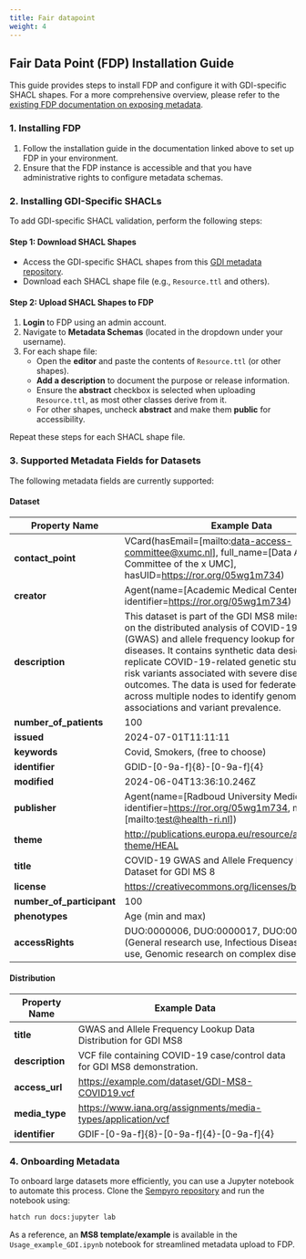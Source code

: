 ```yaml
---
title: Fair datapoint
weight: 4
---
```


<!--
SPDX-FileCopyrightText: 2024 Health-ri.

SPDX-License-Identifier: CC-BY-4.0
-->


## Fair Data Point (FDP) Installation Guide

This guide provides steps to install FDP and configure it with GDI-specific SHACL shapes. For a more comprehensive overview, please refer to the [existing FDP documentation on exposing metadata](https://health-ri.atlassian.net/wiki/spaces/FSD/pages/279183386/Exposing+metadata).

### 1. Installing FDP

1. Follow the installation guide in the documentation linked above to set up FDP in your environment.
2. Ensure that the FDP instance is accessible and that you have administrative rights to configure metadata schemas.

### 2. Installing GDI-Specific SHACLs

To add GDI-specific SHACL validation, perform the following steps:

#### Step 1: Download SHACL Shapes
   - Access the GDI-specific SHACL shapes from this [GDI metadata repository](https://github.com/GenomicDataInfrastructure/gdi-metadata/tree/main/Formulasation(shacl)/core/PiecesShape).
   - Download each SHACL shape file (e.g., `Resource.ttl` and others).

#### Step 2: Upload SHACL Shapes to FDP

1. **Login** to FDP using an admin account.
2. Navigate to **Metadata Schemas** (located in the dropdown under your username).
3. For each shape file:
   - Open the **editor** and paste the contents of `Resource.ttl` (or other shapes).
   - **Add a description** to document the purpose or release information.
   - Ensure the **abstract** checkbox is selected when uploading `Resource.ttl`, as most other classes derive from it.
   - For other shapes, uncheck **abstract** and make them **public** for accessibility.

Repeat these steps for each SHACL shape file.

### 3. Supported Metadata Fields for Datasets

The following metadata fields are currently supported:

#### Dataset

| Property Name       | Example Data                                                                                                                                                   |
|---------------------|-----------------------------------------------------------------------------------------------------------------------------------------------------------------|
| **contact_point**   | VCard(hasEmail=[mailto:data-access-committee@xumc.nl], full_name=[Data Access Committee of the x UMC], hasUID=https://ror.org/05wg1m734)                       |
| **creator**         | Agent(name=[Academic Medical Center], identifier=https://ror.org/05wg1m734)                                                                                    |
| **description**     | This dataset is part of the GDI MS8 milestone, focused on the distributed analysis of COVID-19 cases (GWAS) and allele frequency lookup for infectious diseases. It contains synthetic data designed to replicate COVID-19-related genetic studies, including risk variants associated with severe disease outcomes. The data is used for federated analysis across multiple nodes to identify genomic associations and variant prevalence. |
| **number_of_patients** | 100                                                                                                                                                        |
| **issued**          | 2024-07-01T11:11:11                                                                                                                                            |
| **keywords**        | Covid, Smokers, (free to choose)                                                                                                                               |
| **identifier**      | GDID-[0-9a-f]{8}-[0-9a-f]{4}                                                                                                                                   |
| **modified**        | 2024-06-04T13:36:10.246Z                                                                                                                                       |
| **publisher**       | Agent(name=[Radboud University Medical Center], identifier=https://ror.org/05wg1m734, mbox=[mailto:test@health-ri.nl])                                         |
| **theme**           | http://publications.europa.eu/resource/authority/data-theme/HEAL                                                                                               |
| **title**           | COVID-19 GWAS and Allele Frequency Lookup Dataset for GDI MS 8                                                                                                 |
| **license**         | https://creativecommons.org/licenses/by-sa/4.0/                                                                                                                |
| **number_of_participant** | 100                                                                                                                                                    |
| **phenotypes**      | Age (min and max)                                                                                                                                              |
| **accessRights**    | DUO:0000006, DUO:0000017, DUO:0000018 (General research use, Infectious Disease research use, Genomic research on complex diseases)                          |


#### Distribution

| Property Name      | Example Data                                                                                              |
|--------------------|----------------------------------------------------------------------------------------------------------|
| **title**          | GWAS and Allele Frequency Lookup Data Distribution for GDI MS8                                           |
| **description**    | VCF file containing COVID-19 case/control data for GDI MS8 demonstration.                                |
| **access_url**     | https://example.com/dataset/GDI-MS8-COVID19.vcf                                                          |
| **media_type**     | https://www.iana.org/assignments/media-types/application/vcf                                             |
| **identifier**     | GDIF-[0-9a-f]{8}-[0-9a-f]{4}-[0-9a-f]{4}                                                                 |

### 4. Onboarding Metadata

To onboard large datasets more efficiently, you can use a Jupyter notebook to automate this process. Clone the [Sempyro repository](https://github.com/Health-RI/SeMPyRO) and run the notebook using:

```bash
hatch run docs:jupyter lab
```

As a reference, an **MS8 template/example** is available in the `Usage_example_GDI.ipynb` notebook for streamlined metadata upload to FDP.
